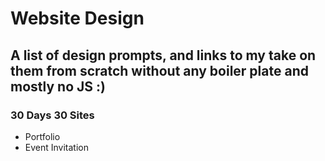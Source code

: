 # Website Design
## A list of design prompts, and links to my take on them from scratch without any boiler plate and mostly no JS :)

### 30 Days 30 Sites
* Portfolio
* Event Invitation
